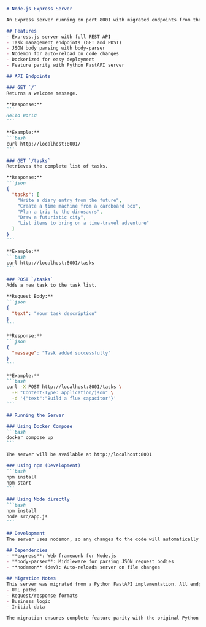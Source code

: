 ````markdown
# Node.js Express Server

An Express server running on port 8001 with migrated endpoints from the Python FastAPI server. This server provides a complete task management API.

## Features
- Express.js server with full REST API
- Task management endpoints (GET and POST)
- JSON body parsing with body-parser
- Nodemon for auto-reload on code changes
- Dockerized for easy deployment
- Feature parity with Python FastAPI server

## API Endpoints

### GET `/`
Returns a welcome message.

**Response:**
```
Hello World
```

**Example:**
```bash
curl http://localhost:8001/
```

### GET `/tasks`
Retrieves the complete list of tasks.

**Response:**
```json
{
  "tasks": [
    "Write a diary entry from the future",
    "Create a time machine from a cardboard box",
    "Plan a trip to the dinosaurs",
    "Draw a futuristic city",
    "List items to bring on a time-travel adventure"
  ]
}
```

**Example:**
```bash
curl http://localhost:8001/tasks
```

### POST `/tasks`
Adds a new task to the task list.

**Request Body:**
```json
{
  "text": "Your task description"
}
```

**Response:**
```json
{
  "message": "Task added successfully"
}
```

**Example:**
```bash
curl -X POST http://localhost:8001/tasks \
  -H "Content-Type: application/json" \
  -d '{"text":"Build a flux capacitor"}'
```

## Running the Server

### Using Docker Compose
```bash
docker compose up
```

The server will be available at http://localhost:8001

### Using npm (Development)
```bash
npm install
npm start
```

### Using Node directly
```bash
npm install
node src/app.js
```

## Development
The server uses nodemon, so any changes to the code will automatically reload the server when running with `npm start`.

## Dependencies
- **express**: Web framework for Node.js
- **body-parser**: Middleware for parsing JSON request bodies
- **nodemon** (dev): Auto-reloads server on file changes

## Migration Notes
This server was migrated from a Python FastAPI implementation. All endpoints maintain the same:
- URL paths
- Request/response formats
- Business logic
- Initial data

The migration ensures complete feature parity with the original Python server.

````
